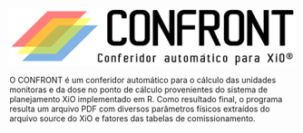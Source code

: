 ![alt text][logo]

[logo]: https://github.com/mgborges/confront/blob/master/CONFRONT.png "CONFRONT logo"

O CONFRONT é um conferidor automático para o cálculo das unidades monitoras e da dose no ponto de cálculo provenientes do sistema de planejamento XiO implementado em R. Como resultado final, o programa resulta um arquivo PDF com diversos parâmetros físicos extraídos do arquivo source do XiO e fatores das tabelas de comissionamento.
